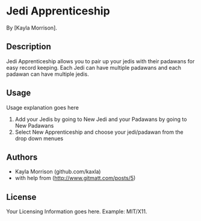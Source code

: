 # Jedi Apprenticeship

By [Kayla Morrison].

## Description
Jedi Apprenticeship allows you to pair up your jedis with their padawans for easy record keeping. Each Jedi can have multiple padawans and each padawan can have multiple jedis.

## Usage

Usage explanation goes here
1. Add your Jedis by going to New Jedi and your Padawans by going to New Padawans
2. Select New Apprenticeship and choose your jedi/padawan from the drop down menues

## Authors

* Kayla Morrison (github.com/kaxla)
* with help from (http://www.gitmatt.com/posts/5)

## License

Your Licensing Information goes here. Example: MIT/X11.
